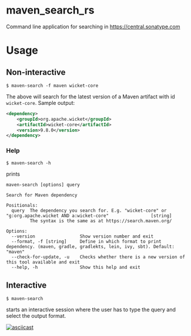 # maven_search_rs
Command line application for searching in https://central.sonatype.com

# Usage

## Non-interactive

    $ maven-search -f maven wicket-core

The above will search for the latest version of a Maven artifact with id `wicket-core`.
Sample output:

```xml
<dependency>
    <groupId>org.apache.wicket</groupId>
    <artifactId>wicket-core</artifactId>
    <version>9.8.0</version>
</dependency>
```

### Help

    $ maven-search -h

prints

```
maven-search [options] query

Search for Maven dependency

Positionals:
  query  The dependency you search for. E.g. "wicket-core" or "g:org.apache.wicket AND a:wicket-core"                [string]
         The syntax is the same as at https://search.maven.org/

Options:
  --version                 Show version number and exit
  --format, -f [string]     Define in which format to print dependency. (maven, gradle, gradlekts, lein, ivy, sbt). Default: "maven"
  --check-for-update, -u    Checks whether there is a new version of this tool available and exit
  --help, -h                Show this help and exit
```

## Interactive

    $ maven-search

starts an interactive session where the user has to type the query and select the output format.

[![asciicast](https://asciinema.org/a/447171.svg)](https://asciinema.org/a/447171)
